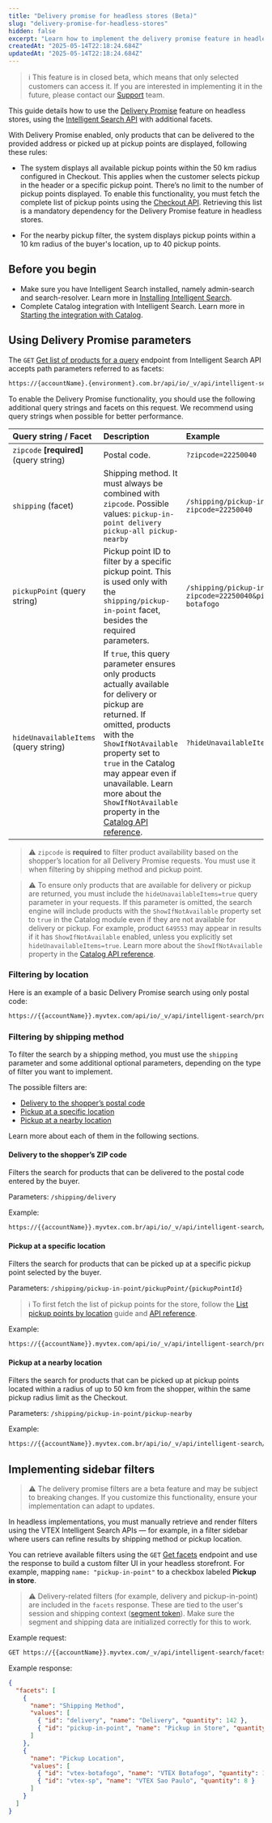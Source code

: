 ```yaml
---
title: "Delivery promise for headless stores (Beta)"
slug: "delivery-promise-for-headless-stores"
hidden: false
excerpt: "Learn how to implement the delivery promise feature in headless stores."
createdAt: "2025-05-14T22:18:24.684Z"
updatedAt: "2025-05-14T22:18:24.684Z"
---
```


>ℹ️ This feature is in closed beta, which means that only selected customers can access it. If you are interested in implementing it in the future, please contact our [Support](https://support.vtex.com/hc/en-us) team.

This guide details how to use the [Delivery Promise](https://help.vtex.com/en/tutorial/delivery-promise-beta--p9EJH9GgxL0JceA6dBswd) feature on headless stores, using the [Intelligent Search API](https://developers.vtex.com/docs/api-reference/intelligent-search-api) with additional facets.

With Delivery Promise enabled, only products that can be delivered to the provided address or picked up at pickup points are displayed, following these rules:

* The system displays all available pickup points within the 50 km radius configured in Checkout. This applies when the customer selects pickup in the header or a specific pickup point. There’s no limit to the number of pickup points displayed. To enable this functionality, you must fetch the complete list of pickup points using the [Checkout API](https://developers.vtex.com/docs/api-reference/checkout-api#get-/api/checkout/pub/pickup-points). Retrieving this list is a mandatory dependency for the Delivery Promise feature in headless stores.

* For the nearby pickup filter, the system displays pickup points within a 10 km radius of the buyer's location, up to 40 pickup points.

## Before you begin

* Make sure you have Intelligent Search installed, namely admin-search and search-resolver. Learn more in [Installing Intelligent Search](https://help.vtex.com/en/tracks/vtex-intelligent-search--19wrbB7nEQcmwzDPl1l4Cb/4mwZGH252R3CCPRim8v0F3).
* Complete Catalog integration with Intelligent Search. Learn more in [Starting the integration with Catalog](https://help.vtex.com/en/tracks/vtex-intelligent-search--19wrbB7nEQcmwzDPl1l4Cb/2wBsO1AKTQZ04idbTKszI4).

## Using Delivery Promise parameters

The `GET` [Get list of products for a query](https://developers.vtex.com/docs/api-reference/intelligent-search-api#get-/product_search/-facets-) endpoint from Intelligent Search API accepts path parameters referred to as facets:

```txt
https://{accountName}.{environment}.com.br/api/io/_v/api/intelligent-search/product_search/{facets}
```

To enable the Delivery Promise functionality, you should use the following additional query strings and facets on this request. We recommend using query strings when possible for better performance.

| Query string / Facet | Description | Example |
| :---- | :---- | :---- |
| `zipcode` **\[required\]** (query string) | Postal code. | `?zipcode=22250040`
| `shipping` (facet)  | Shipping method. It must always be combined with `zipcode`. Possible values: `pickup-in-point delivery pickup-all pickup-nearby` | `/shipping/pickup-in-point/?zipcode=22250040` |
| `pickupPoint` (query string) | Pickup point ID to filter by a specific pickup point. This is used only with the `shipping/pickup-in-point` facet, besides the required parameters.| `/shipping/pickup-in-point?zipcode=22250040&pickupPoint=vtex-botafogo` |
| `hideUnavailableItems` (query string) | If `true`, this query parameter ensures only products actually available for delivery or pickup are returned. If omitted, products with the `ShowIfNotAvailable` property set to `true` in the Catalog may appear even if unavailable. Learn more about the `ShowIfNotAvailable` property in the [Catalog API reference](https://developers.vtex.com/docs/api-reference/catalog-api?endpoint=get-/api/catalog_system/pvt/sku/stockkeepingunitbyid/-skuId-). | `?hideUnavailableItems=true` |

>⚠️ `zipcode` is **required** to filter product availability based on the shopper’s location for all Delivery Promise requests. You must use it when filtering by shipping method and pickup point.

>⚠️ To ensure only products that are available for delivery or pickup are returned, you must include the `hideUnavailableItems=true` query parameter in your requests. If this parameter is omitted, the search engine will include products with the `ShowIfNotAvailable` property set to `true` in the Catalog module even if they are not available for delivery or pickup. For example, product `649553` may appear in results if it has `ShowIfNotAvailable` enabled, unless you explicitly set `hideUnavailableItems=true`. Learn more about the `ShowIfNotAvailable` property in the [Catalog API reference](https://developers.vtex.com/docs/api-reference/catalog-api?endpoint=get-/api/catalog_system/pvt/sku/stockkeepingunitbyid/-skuId-).

### Filtering by location

Here is an example of a basic Delivery Promise search using only postal code:

```txt
https://{{accountName}}.myvtex.com/api/io/_v/api/intelligent-search/product_search?zipcode=22250040
```

### Filtering by shipping method

To filter the search by a shipping method, you must use the `shipping` parameter and some additional optional parameters, depending on the type of filter you want to implement.

The possible filters are:

* [Delivery to the shopper’s postal code](#delivery-to-the-shoppers-zip-code)
* [Pickup at a specific location](#pickup-at-a-specific-location)
* [Pickup at a nearby location](?tab=t.0#heading=h.qzpibergwrec)

Learn more about each of them in the following sections.

#### Delivery to the shopper’s ZIP code

Filters the search for products that can be delivered to the postal code entered by the buyer.

Parameters: `/shipping/delivery`

Example:

```txt
https://{{accountName}}.myvtex.com.br/api/io/_v/api/intelligent-search/product_search/shipping/delivery?zipcode=22250040
```

#### Pickup at a specific location

Filters the search for products that can be picked up at a specific pickup point selected by the buyer.

Parameters: `/shipping/pickup-in-point/pickupPoint/{pickupPointId}`

>ℹ️ To first fetch the list of pickup points for the store, follow the [List pickup points by location](https://developers.vtex.com/docs/guides/list-pickup-points-by-location) guide and [API reference](https://developers.vtex.com/docs/api-reference/checkout-api#get-/api/checkout/pub/pickup-points).

Example:

```txt
https://{{accountName}}.myvtex.com/api/io/_v/api/intelligent-search/product_search/shipping/pickup-in-point/pickupPoint/vtex-botafogo?zipcode=22250040
```

#### Pickup at a nearby location

Filters the search for products that can be picked up at pickup points located within a radius of up to 50 km from the shopper, within the same pickup radius limit as the Checkout.

Parameters: `/shipping/pickup-in-point/pickup-nearby`

Example:

```txt
https://{{accountName}}.myvtex.com.br/api/io/_v/api/intelligent-search/product_search/shipping/pickup-in-point/pickup-nearby?zipcode=22250040
```

## Implementing sidebar filters

>⚠️ The delivery promise filters are a beta feature and may be subject to breaking changes. If you customize this functionality, ensure your implementation can adapt to updates.

In headless implementations, you must manually retrieve and render filters using the VTEX Intelligent Search APIs — for example, in a filter sidebar where users can refine results by shipping method or pickup location.

You can retrieve available filters using the `GET` [Get facets](https://developers.vtex.com/docs/api-reference/intelligent-search-api#get-/facets/-facets-) endpoint and use the response to build a custom filter UI in your headless storefront. For example, mapping `name: "pickup-in-point"` to a checkbox labeled **Pickup in store**.

>⚠️ Delivery-related filters (for example, delivery and pickup-in-point) are included in the `facets` response. These are tied to the user's session and shipping context ([segment token](https://developers.vtex.com/docs/api-reference/session-manager-api#post-/api/sessions)). Make sure the segment and shipping data are initialized correctly for this to work.

Example request:

```txt
GET https://{{accountName}}.myvtex.com/_v/api/intelligent-search/facets/?query=moisturizer
```

Example response:

```json
{
  "facets": [
    {
      "name": "Shipping Method",
      "values": [
        { "id": "delivery", "name": "Delivery", "quantity": 142 },
        { "id": "pickup-in-point", "name": "Pickup in Store", "quantity": 37 }
      ]
    },
    {
      "name": "Pickup Location",
      "values": [
        { "id": "vtex-botafogo", "name": "VTEX Botafogo", "quantity": 12 },
        { "id": "vtex-sp", "name": "VTEX Sao Paulo", "quantity": 8 }
      ]
    }
  ]
}
```
